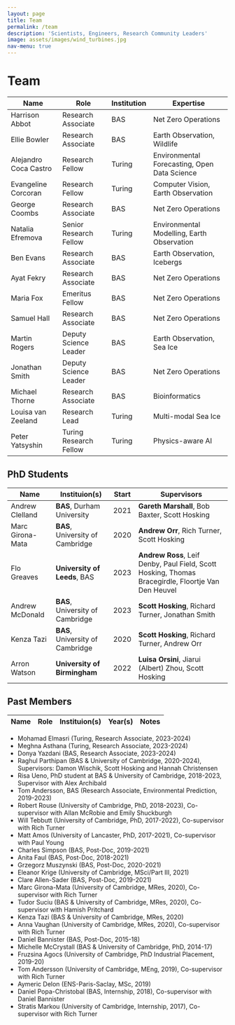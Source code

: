 ```yaml
---
layout: page
title: Team
permalink: /team
description: 'Scientists, Engineers, Research Community Leaders'
image: assets/images/wind_turbines.jpg
nav-menu: true
---
```


<h1>Team</h1>

| Name | Role | Institution | Expertise
| ---  | --- | --- | --- |
| Harrison Abbot        | Research Associate     | BAS     | Net Zero Operations
| Ellie Bowler          | Research Associate     | BAS     | Earth Observation, Wildlife
| Alejandro Coca Castro | Research Fellow        | Turing  | Environmental Forecasting, Open Data Science
| Evangeline Corcoran   | Research Fellow        | Turing  | Computer Vision, Earth Observation
| George Coombs         | Research Associate     | BAS     | Net Zero Operations
| Natalia Efremova      | Senior Research Fellow | Turing  | Environmental Modelling, Earth Observation
| Ben Evans             | Research Associate     | BAS     | Earth Observation, Icebergs
| Ayat Fekry            | Research Associate     | BAS     | Net Zero Operations
| Maria Fox             | Emeritus Fellow        | BAS     | Net Zero Operations
| Samuel Hall           | Research Associate     | BAS     | Net Zero Operations
| Martin Rogers         | Deputy Science Leader  | BAS     | Earth Observation, Sea Ice
| Jonathan Smith        | Deputy Science Leader  | BAS     | Net Zero Operations
| Michael Thorne        | Research Associate     | BAS     | Bioinformatics
| Louisa van Zeeland    | Research Lead          | Turing  | Multi-modal Sea Ice
| Peter Yatsyshin       | Turing Research Fellow | Turing  | Physics-aware AI

## PhD Students

| Name | Instituion(s) | Start | Supervisors
| ---  | --- | --- | --- |
| Andrew Clelland  | **BAS**, Durham University       | 2021 | **Gareth Marshall**, Bob Baxter, Scott Hosking |
| Marc Girona-Mata | **BAS**, University of Cambridge | 2020 | **Andrew Orr**, Rich Turner, Scott Hosking |
| Flo Greaves      | **University of Leeds**, BAS             | 2023 | **Andrew Ross**, Leif Denby, Paul Field, Scott Hosking, Thomas Bracegirdle, Floortje Van Den Heuvel |
| Andrew McDonald  | **BAS**, University of Cambridge | 2023 | **Scott Hosking**, Richard Turner, Jonathan Smith 
| Kenza Tazi       | **BAS**, University of Cambridge | 2020 | **Scott Hosking**, Richard Turner, Andrew Orr |
| Arron Watson     | **University of Birmingham**     | 2022 | **Luisa Orsini**, Jiarui (Albert) Zhou, Scott Hosking |
 
<!-- ## Masters Students -->

<!-- ## Internship Students -->

## Past Members

| Name | Role | Instituion(s) | Year(s) | Notes
| ---  | ---  | --- | --- | --- |


* Mohamad Elmasri (Turing, Research Associate, 2023-2024) 
* Meghna Asthana (Turing, Research Associate, 2023-2024) 
* Donya Yazdani (BAS, Research Associate, 2023-2024)
* Raghul Parthipan (BAS & University of Cambridge, 2020-2024), Supervisors: Damon Wischik, Scott Hosking and Hannah Christensen
* Risa Ueno, PhD student at BAS & University of Cambridge, 2018-2023, Supervisor with Alex Archibald
* Tom Andersson, BAS (Research Associate, Environmental Prediction, 2019-2023)
* Robert Rouse (University of Cambridge, PhD, 2018-2023), Co-supervisor with Allan McRobie and Emily Shuckburgh
* Will Tebbutt (University of Cambridge, PhD, 2017-2022), Co-supervisor with Rich Turner
* Matt Amos (University of Lancaster, PhD, 2017-2021), Co-supervisor with Paul Young
* Charles Simpson (BAS, Post-Doc, 2019-2021)
* Anita Faul (BAS, Post-Doc, 2018-2021)
* Grzegorz Muszynski (BAS, Post-Doc, 2020-2021) 
* Eleanor Krige (University of Cambridge, MSci/Part III, 2021)
* Clare Allen-Sader (BAS, Post-Doc, 2019-2021) 
* Marc Girona-Mata (University of Cambridge, MRes, 2020), Co-supervisor with Rich Turner
* Tudor Suciu (BAS & University of Cambridge, MRes, 2020), Co-supervisor with Hamish Pritchard
* Kenza Tazi (BAS & University of Cambridge, MRes, 2020)
* Anna Vaughan (University of Cambridge, MRes, 2020), Co-supervisor with Rich Turner
* Daniel Bannister (BAS, Post-Doc, 2015-18)
* Michelle McCrystall (BAS & University of Cambridge, PhD, 2014-17)
* Fruzsina Agocs (University of Cambridge, PhD Industrial Placement, 2019-20)
* Tom Andersson (University of Cambridge, MEng, 2019), Co-supervisor with Rich Turner
* Aymeric Delon (ENS-Paris-Saclay, MSc, 2019)
* Daniel Popa-Christobal (BAS, Internship, 2018), Co-supervisor with Daniel Bannister
* Stratis Markou (University of Cambridge, Internship, 2017), Co-supervisor with Rich Turner